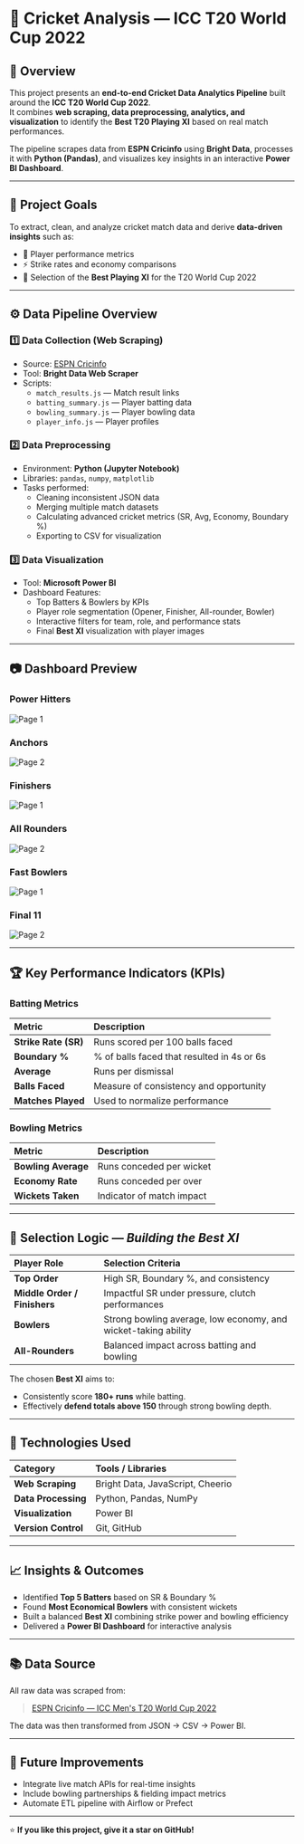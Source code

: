 # 🏏 Cricket Analysis — ICC T20 World Cup 2022

## 📖 Overview
This project presents an **end-to-end Cricket Data Analytics Pipeline** built around the **ICC T20 World Cup 2022**.  
It combines **web scraping, data preprocessing, analytics, and visualization** to identify the **Best T20 Playing XI** based on real match performances.

The pipeline scrapes data from **ESPN Cricinfo** using **Bright Data**, processes it with **Python (Pandas)**, and visualizes key insights in an interactive **Power BI Dashboard**.

---

## 🎯 Project Goals
To extract, clean, and analyze cricket match data and derive **data-driven insights** such as:
- 🧩 Player performance metrics
- ⚡ Strike rates and economy comparisons
- 🥇 Selection of the **Best Playing XI** for the T20 World Cup 2022

---

## ⚙️ Data Pipeline Overview

### **1️⃣ Data Collection (Web Scraping)**
- Source: [ESPN Cricinfo](https://stats.espncricinfo.com/)
- Tool: **Bright Data Web Scraper**
- Scripts:
  - `match_results.js` — Match result links
  - `batting_summary.js` — Player batting data
  - `bowling_summary.js` — Player bowling data
  - `player_info.js` — Player profiles

### **2️⃣ Data Preprocessing**
- Environment: **Python (Jupyter Notebook)**
- Libraries: `pandas`, `numpy`, `matplotlib`
- Tasks performed:
  - Cleaning inconsistent JSON data
  - Merging multiple match datasets
  - Calculating advanced cricket metrics (SR, Avg, Economy, Boundary %)
  - Exporting to CSV for visualization

### **3️⃣ Data Visualization**
- Tool: **Microsoft Power BI**
- Dashboard Features:
  - Top Batters & Bowlers by KPIs
  - Player role segmentation (Opener, Finisher, All-rounder, Bowler)
  - Interactive filters for team, role, and performance stats
  - Final **Best XI** visualization with player images

---
## 📷 Dashboard Preview

### Power Hitters
![Page 1](./images/power_hitters.png)

### Anchors
![Page 2](./images/anchors.png)

### Finishers
![Page 1](./images/finishers.png)

### All Rounders
![Page 2](./images/allRounders.png)

### Fast Bowlers
![Page 1](./images/fastBowlers.png)

### Final 11
![Page 2](./images/final_11.png)

---

## 🏆 Key Performance Indicators (KPIs)

### **Batting Metrics**
| Metric | Description |
|:--|:--|
| **Strike Rate (SR)** | Runs scored per 100 balls faced |
| **Boundary %** | % of balls faced that resulted in 4s or 6s |
| **Average** | Runs per dismissal |
| **Balls Faced** | Measure of consistency and opportunity |
| **Matches Played** | Used to normalize performance |

### **Bowling Metrics**
| Metric | Description |
|:--|:--|
| **Bowling Average** | Runs conceded per wicket |
| **Economy Rate** | Runs conceded per over |
| **Wickets Taken** | Indicator of match impact |

---

## 🧠 Selection Logic — *Building the Best XI*

| Player Role | Selection Criteria |
|:--|:--|
| **Top Order** | High SR, Boundary %, and consistency |
| **Middle Order / Finishers** | Impactful SR under pressure, clutch performances |
| **Bowlers** | Strong bowling average, low economy, and wicket-taking ability |
| **All-Rounders** | Balanced impact across batting and bowling |

The chosen **Best XI** aims to:
- Consistently score **180+ runs** while batting.
- Effectively **defend totals above 150** through strong bowling depth.

---

## 🧰 Technologies Used

| Category | Tools / Libraries |
|:--|:--|
| **Web Scraping** | Bright Data, JavaScript, Cheerio |
| **Data Processing** | Python, Pandas, NumPy |
| **Visualization** | Power BI |
| **Version Control** | Git, GitHub |

---

## 📈 Insights & Outcomes
- Identified **Top 5 Batters** based on SR & Boundary %  
- Found **Most Economical Bowlers** with consistent wickets  
- Built a balanced **Best XI** combining strike power and bowling efficiency  
- Delivered a **Power BI Dashboard** for interactive analysis  

---

## 📚 Data Source
All raw data was scraped from:
> [ESPN Cricinfo — ICC Men's T20 World Cup 2022](https://stats.espncricinfo.com/)

The data was then transformed from JSON → CSV → Power BI.

---

## 🏁 Future Improvements
- Integrate live match APIs for real-time insights  
- Include bowling partnerships & fielding impact metrics  
- Automate ETL pipeline with Airflow or Prefect  

---

⭐ **If you like this project, give it a star on GitHub!**
